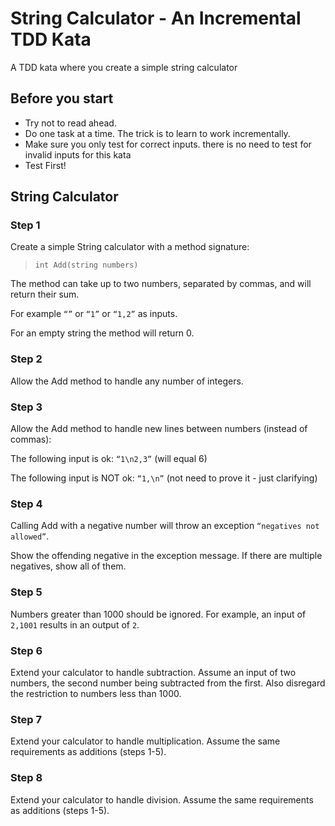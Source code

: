 
# String Calculator - An Incremental TDD Kata

A TDD kata where you create a simple string calculator

## Before you start

* Try not to read ahead.
* Do one task at a time. The trick is to learn to work incrementally.
* Make sure you only test for correct inputs. there is no need to test for invalid inputs for this kata
* Test First!

## String Calculator


### Step 1

Create a simple String calculator with a method signature:

 > `int Add(string numbers)`

The method can take up to two numbers, separated by commas, and will return their sum.

For example `“”` or `“1”` or `“1,2”` as inputs.

For an empty string the method will return 0.

### Step 2

Allow the Add method to handle any number of integers.

### Step 3

Allow the Add method to handle new lines between numbers (instead of commas):

The following input is ok: `“1\n2,3”` (will equal 6)

The following input is NOT ok: `“1,\n”` (not need to prove it - just clarifying)

### Step 4

Calling Add with a negative number will throw an exception `“negatives not allowed”`.

Show the offending negative in the exception message. If there are multiple negatives, show all of them.

### Step 5

Numbers greater than 1000 should be ignored. For example, an input of `2,1001` results in an output of `2`.

### Step 6

Extend your calculator to handle subtraction. Assume an input of two numbers, the second number being subtracted from the first. Also disregard the restriction to numbers less than 1000. 

### Step 7

Extend your calculator to handle multiplication. Assume the same requirements as additions (steps 1-5).

### Step 8

Extend your calculator to handle division. Assume the same requirements as additions (steps 1-5).
